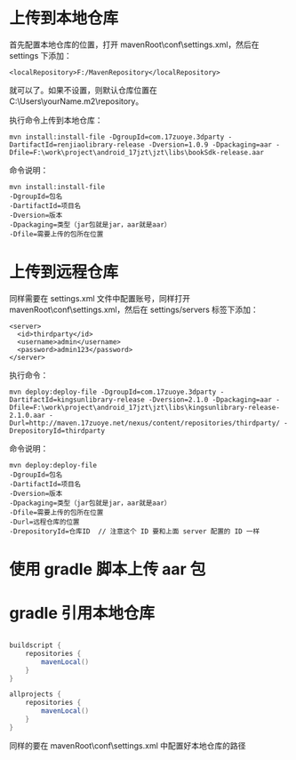 # 上传到本地仓库

首先配置本地仓库的位置，打开 mavenRoot\conf\settings.xml，然后在 settings 下添加：

    <localRepository>F:/MavenRepository</localRepository>

就可以了。如果不设置，则默认仓库位置在 C:\Users\yourName\.m2\repository。

执行命令上传到本地仓库：

    mvn install:install-file -DgroupId=com.17zuoye.3dparty -DartifactId=renjiaolibrary-release -Dversion=1.0.9 -Dpackaging=aar -Dfile=F:\work\project\android_17jzt\jzt\libs\bookSdk-release.aar

命令说明：

    mvn install:install-file 
    -DgroupId=包名 
    -DartifactId=项目名 
    -Dversion=版本
    -Dpackaging=类型（jar包就是jar，aar就是aar）
    -Dfile=需要上传的包所在位置


# 上传到远程仓库

同样需要在 settings.xml 文件中配置账号，同样打开 mavenRoot\conf\settings.xml，然后在 settings/servers 标签下添加： 

    <server>
      <id>thirdparty</id>
      <username>admin</username>
      <password>admin123</password>
    </server>

执行命令：

    mvn deploy:deploy-file -DgroupId=com.17zuoye.3dparty -DartifactId=kingsunlibrary-release -Dversion=2.1.0 -Dpackaging=aar -Dfile=F:\work\project\android_17jzt\jzt\libs\kingsunlibrary-release-2.1.0.aar -Durl=http://maven.17zuoye.net/nexus/content/repositories/thirdparty/ -DrepositoryId=thirdparty

命令说明：

    mvn deploy:deploy-file 
    -DgroupId=包名 
    -DartifactId=项目名 
    -Dversion=版本
    -Dpackaging=类型（jar包就是jar，aar就是aar）
    -Dfile=需要上传的包所在位置
    -Durl=远程仓库的位置
    -DrepositoryId=仓库ID  // 注意这个 ID 要和上面 server 配置的 ID 一样

# 使用 gradle 脚本上传 aar 包



# gradle 引用本地仓库

```gradle

buildscript {
    repositories {
        mavenLocal()
    }
}

allprojects {
    repositories {
        mavenLocal()
    }
}
````

同样的要在 mavenRoot\conf\settings.xml 中配置好本地仓库的路径